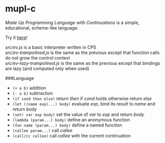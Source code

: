 mupl-c
======

*Made Up Programming Language with Continuations* is a simple, educational, scheme-like language.

Try it [here](http://adrianton3.github.io/mupl-c/examples/repl/repl.html)!

*src/ev.js* is a basic interpreter written in CPS<br>
*src/ev-trampolined.js* is the same as the previous except that function calls do not grow the control context<br>
*src/ev-lazy-trampolined.js* is the same as the previous except that bindings are lazy (and computed only when used)

###Language

  + `(+ a b)` addition
  + `(- a b)` subtraction
  + `(if cond then else)` return *then* if *cond* holds otherwise return *else*
  + `(let ((name exp)...) body)` evaluate *exp*, bind its result to *name* and return *body*
  + `(set! var exp body)` set the value of *var* to *exp* and return *body*
  + `(lambda (param...) body)` define an anonymous function
  + `(fun name (param...) body)` define a named function
  + `(callee param...)` call *callee*
  + `(call/cc callee)` call *callee* with the current continuation